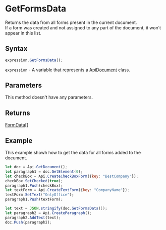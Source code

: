 # GetFormsData

Returns the data from all forms present in the current document.\
If a form was created and not assigned to any part of the document, it won't appear in this list.

## Syntax

```javascript
expression.GetFormsData();
```

`expression` - A variable that represents a [ApiDocument](../ApiDocument.md) class.

## Parameters

This method doesn't have any parameters.

## Returns

[FormData](../../Enumeration/FormData.md)[]

## Example

This example showh how to get the data for all forms added to the document.

```javascript editor-
let doc = Api.GetDocument();
let paragraph1 = doc.GetElement(0);
let checkBox = Api.CreateCheckBoxForm({key: "BestCompany"});
checkBox.SetChecked(true);
paragraph1.Push(checkBox);
let textForm = Api.CreateTextForm({key: "CompanyName"});
textForm.SetText("OnlyOffice");
paragraph1.Push(textForm);

let text = JSON.stringify(doc.GetFormsData());
let paragraph2 = Api.CreateParagraph();
paragraph2.AddText(text);
doc.Push(paragraph2);

```
